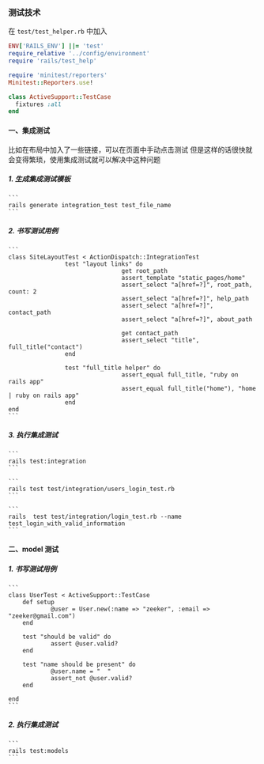###  测试技术

在 ` test/test_helper.rb ` 中加入

``` ruby
ENV['RAILS_ENV'] ||= 'test'
require_relative '../config/environment'
require 'rails/test_help'

require 'minitest/reporters'
Minitest::Reporters.use!

class ActiveSupport::TestCase
  fixtures :all
end
```


#### 一、集成测试

比如在布局中加入了一些链接，可以在页面中手动点击测试
但是这样的话很快就会变得繁琐，使用集成测试就可以解决中这种问题

##### 1. 生成集成测试模板

	```
	rails generate integration_test test_file_name
	```

##### 2. 书写测试用例

	```
	class SiteLayoutTest < ActionDispatch::IntegrationTest
					test "layout links" do
									get root_path
									assert_template "static_pages/home"
									assert_select "a[href=?]", root_path, count: 2
									assert_select "a[href=?]", help_path
									assert_select "a[href=?]", contact_path
									assert_select "a[href=?]", about_path

									get contact_path
									assert_select "title", full_title("contact")
					end

					test "full_title helper" do
									assert_equal full_title, "ruby on rails app"
									assert_equal full_title("home"), "home | ruby on rails app"
					end
	end
	```

##### 3. 执行集成测试

	```
	rails test:integration
	```

	```
	rails test test/integration/users_login_test.rb
	```

	```
	rails  test test/integration/login_test.rb --name test_login_with_valid_information
	```


####  二、model 测试

##### 1. 书写测试用例
	```
	class UserTest < ActiveSupport::TestCase
        def setup
                @user = User.new(:name => "zeeker", :email => "zeeker@gmail.com")
        end

        test "should be valid" do
                assert @user.valid?
        end

        test "name should be present" do
                @user.name = "  "
                assert_not @user.valid?
        end

	end
	```
##### 2. 执行集成测试
	```
	rails test:models
	```
